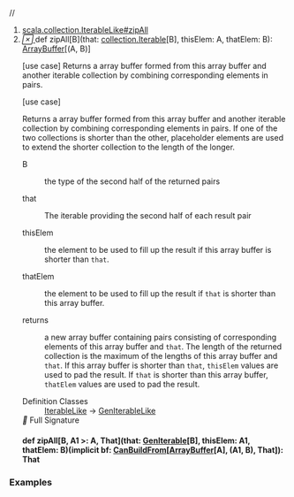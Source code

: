 //
<ol>
<li><a href="https://www.scala-lang.org/api/2.12.3/scala/collection/mutable/ArrayBuffer.html#zipAll[B](that:Iterable[B],thisElem:A,thatElem:B):scala.collection.mutable.ArrayBuffer[(A,B)]">scala.collection.IterableLike#zipAll</a></li>
<li name="scala.collection.IterableLike#zipAll" visbl="pub" class="indented0 " data-isabs="false" fullcomment="yes" group="Ungrouped"> <a id="zipAll[B](that:Iterable[B],thisElem:A,thatElem:B):scala.collection.mutable.ArrayBuffer[(A,B)]"></a><a id="zipAll[B](collection.Iterable[B],A,B):ArrayBuffer[(A,B)]"></a> <span class="permalink"> <a href="../../../scala/collection/mutable/ArrayBuffer.html#zipAll[B](that:Iterable[B],thisElem:A,thatElem:B):scala.collection.mutable.ArrayBuffer[(A,B)]" title="Permalink"> <i class="material-icons"></i> </a> </span> <span class="modifier_kind"> <span class="modifier"></span> <span class="kind">def</span> </span> <span class="symbol"> <span class="name">zipAll</span><span class="tparams">[<span name="B">B</span>]</span><span class="params">(<span name="that">that: <a href="../Iterable.html" class="extype" name="scala.collection.Iterable">collection.Iterable</a>[<span class="extype" name="scala.collection.IterableLike.zipAll.B">B</span>]</span>, <span name="thisElem">thisElem: <span class="extype" name="scala.collection.GenIterableLike.A">A</span></span>, <span name="thatElem">thatElem: <span class="extype" name="scala.collection.IterableLike.zipAll.B">B</span></span>)</span><span class="result">: <a href="" class="extype" name="scala.collection.mutable.ArrayBuffer">ArrayBuffer</a>[(<span class="extype" name="scala.collection.GenIterableLike.A">A</span>, <span class="extype" name="scala.collection.IterableLike.zipAll.B">B</span>)]</span> </span> <p class="shortcomment cmt">[use case] Returns a array buffer formed from this array buffer and another iterable collection by combining corresponding elements in pairs.</p>
 <div class="fullcomment">
  [use case] 
  <div class="comment cmt">
   <p> Returns a array buffer formed from this array buffer and another iterable collection by combining corresponding elements in pairs. If one of the two collections is shorter than the other, placeholder elements are used to extend the shorter collection to the length of the longer.</p>
  </div>
  <dl class="paramcmts block">
   <dt class="tparam">
    B
   </dt>
   <dd class="cmt">
    <p>the type of the second half of the returned pairs</p>
   </dd>
   <dt class="param">
    that
   </dt>
   <dd class="cmt">
    <p>The iterable providing the second half of each result pair</p>
   </dd>
   <dt class="param">
    thisElem
   </dt>
   <dd class="cmt">
    <p>the element to be used to fill up the result if this array buffer is shorter than <code>that</code>.</p>
   </dd>
   <dt class="param">
    thatElem
   </dt>
   <dd class="cmt">
    <p>the element to be used to fill up the result if <code>that</code> is shorter than this array buffer.</p>
   </dd>
   <dt>
    returns
   </dt>
   <dd class="cmt">
    <p>a new array buffer containing pairs consisting of corresponding elements of this array buffer and <code>that</code>. The length of the returned collection is the maximum of the lengths of this array buffer and <code>that</code>. If this array buffer is shorter than <code>that</code>, <code>thisElem</code> values are used to pad the result. If <code>that</code> is shorter than this array buffer, <code>thatElem</code> values are used to pad the result.</p>
   </dd>
  </dl>
  <dl class="attributes block"> 
   <dt>
    Definition Classes
   </dt>
   <dd>
    <a href="../IterableLike.html" class="extype" name="scala.collection.IterableLike">IterableLike</a> → 
    <a href="../GenIterableLike.html" class="extype" name="scala.collection.GenIterableLike">GenIterableLike</a>
   </dd>
   <div class="full-signature-block toggleContainer"> 
    <span class="toggle"> <i class="material-icons"></i> Full Signature </span> 
    <div class="hiddenContent full-signature-usecase">
     <h4 id="signature" class="signature"> <span class="modifier_kind"> <span class="modifier"></span> <span class="kind">def</span> </span> <span class="symbol"> <span class="name">zipAll</span><span class="tparams">[<span name="B">B</span>, <span name="A1">A1 &gt;: <span class="extype" name="scala.collection.mutable.ArrayBuffer.A">A</span></span>, <span name="That">That</span>]</span><span class="params">(<span name="that">that: <a href="../GenIterable.html" class="extype" name="scala.collection.GenIterable">GenIterable</a>[<span class="extype" name="scala.collection.IterableLike.zipAll.B">B</span>]</span>, <span name="thisElem">thisElem: <span class="extype" name="scala.collection.IterableLike.zipAll.A1">A1</span></span>, <span name="thatElem">thatElem: <span class="extype" name="scala.collection.IterableLike.zipAll.B">B</span></span>)</span><span class="params">(<span class="implicit">implicit </span><span name="bf">bf: <a href="../generic/CanBuildFrom.html" class="extype" name="scala.collection.generic.CanBuildFrom">CanBuildFrom</a>[<a href="" class="extype" name="scala.collection.mutable.ArrayBuffer">ArrayBuffer</a>[<span class="extype" name="scala.collection.mutable.ArrayBuffer.A">A</span>], (<span class="extype" name="scala.collection.IterableLike.zipAll.A1">A1</span>, <span class="extype" name="scala.collection.IterableLike.zipAll.B">B</span>), <span class="extype" name="scala.collection.IterableLike.zipAll.That">That</span>]</span>)</span><span class="result">: <span class="extype" name="scala.collection.IterableLike.zipAll.That">That</span></span> </span> </h4>
    </div> 
   </div>
  </dl>
 </div> </li>
        </ol>


### Examples



